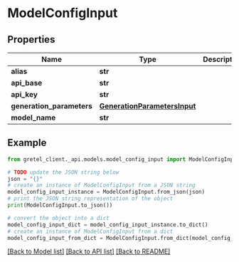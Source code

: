 # ModelConfigInput


## Properties

Name | Type | Description | Notes
------------ | ------------- | ------------- | -------------
**alias** | **str** |  | 
**api_base** | **str** |  | [optional] 
**api_key** | **str** |  | [optional] 
**generation_parameters** | [**GenerationParametersInput**](GenerationParametersInput.md) |  | 
**model_name** | **str** |  | 

## Example

```python
from gretel_client._api.models.model_config_input import ModelConfigInput

# TODO update the JSON string below
json = "{}"
# create an instance of ModelConfigInput from a JSON string
model_config_input_instance = ModelConfigInput.from_json(json)
# print the JSON string representation of the object
print(ModelConfigInput.to_json())

# convert the object into a dict
model_config_input_dict = model_config_input_instance.to_dict()
# create an instance of ModelConfigInput from a dict
model_config_input_from_dict = ModelConfigInput.from_dict(model_config_input_dict)
```
[[Back to Model list]](../README.md#documentation-for-models) [[Back to API list]](../README.md#documentation-for-api-endpoints) [[Back to README]](../README.md)


